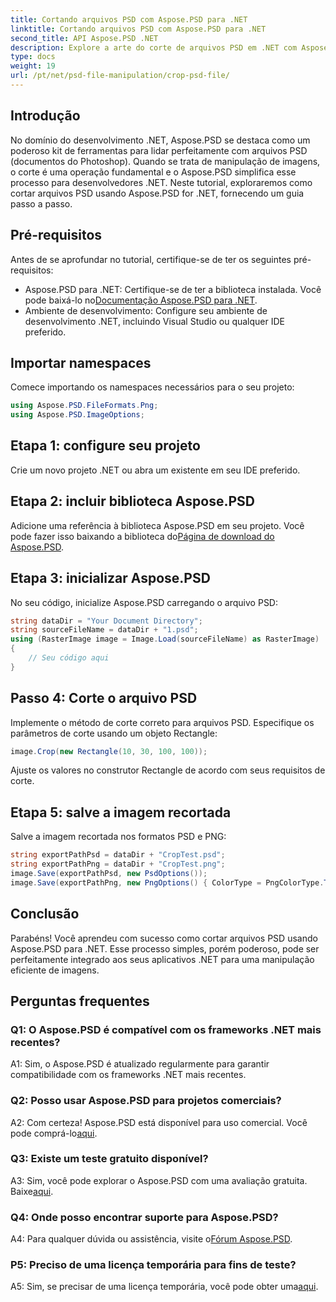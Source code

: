 ```yaml
---
title: Cortando arquivos PSD com Aspose.PSD para .NET
linktitle: Cortando arquivos PSD com Aspose.PSD para .NET
second_title: API Aspose.PSD .NET
description: Explore a arte do corte de arquivos PSD em .NET com Aspose.PSD, um kit de ferramentas versátil. Eleve seu jogo de manipulação de imagens sem esforço.
type: docs
weight: 19
url: /pt/net/psd-file-manipulation/crop-psd-file/
---
```

## Introdução
No domínio do desenvolvimento .NET, Aspose.PSD se destaca como um poderoso kit de ferramentas para lidar perfeitamente com arquivos PSD (documentos do Photoshop). Quando se trata de manipulação de imagens, o corte é uma operação fundamental e o Aspose.PSD simplifica esse processo para desenvolvedores .NET. Neste tutorial, exploraremos como cortar arquivos PSD usando Aspose.PSD for .NET, fornecendo um guia passo a passo.
## Pré-requisitos
Antes de se aprofundar no tutorial, certifique-se de ter os seguintes pré-requisitos:
-  Aspose.PSD para .NET: Certifique-se de ter a biblioteca instalada. Você pode baixá-lo no[Documentação Aspose.PSD para .NET](https://reference.aspose.com/psd/net/).
- Ambiente de desenvolvimento: Configure seu ambiente de desenvolvimento .NET, incluindo Visual Studio ou qualquer IDE preferido.
## Importar namespaces
Comece importando os namespaces necessários para o seu projeto:
```csharp
using Aspose.PSD.FileFormats.Png;
using Aspose.PSD.ImageOptions;
```
## Etapa 1: configure seu projeto
Crie um novo projeto .NET ou abra um existente em seu IDE preferido.
## Etapa 2: incluir biblioteca Aspose.PSD
 Adicione uma referência à biblioteca Aspose.PSD em seu projeto. Você pode fazer isso baixando a biblioteca do[Página de download do Aspose.PSD](https://releases.aspose.com/psd/net/).
## Etapa 3: inicializar Aspose.PSD
No seu código, inicialize Aspose.PSD carregando o arquivo PSD:
```csharp
string dataDir = "Your Document Directory";
string sourceFileName = dataDir + "1.psd";
using (RasterImage image = Image.Load(sourceFileName) as RasterImage)
{
    // Seu código aqui
}
```
## Passo 4: Corte o arquivo PSD
Implemente o método de corte correto para arquivos PSD. Especifique os parâmetros de corte usando um objeto Rectangle:
```csharp
image.Crop(new Rectangle(10, 30, 100, 100));
```
Ajuste os valores no construtor Rectangle de acordo com seus requisitos de corte.
## Etapa 5: salve a imagem recortada
Salve a imagem recortada nos formatos PSD e PNG:
```csharp
string exportPathPsd = dataDir + "CropTest.psd";
string exportPathPng = dataDir + "CropTest.png";
image.Save(exportPathPsd, new PsdOptions());
image.Save(exportPathPng, new PngOptions() { ColorType = PngColorType.TruecolorWithAlpha });
```
## Conclusão

Parabéns! Você aprendeu com sucesso como cortar arquivos PSD usando Aspose.PSD para .NET. Esse processo simples, porém poderoso, pode ser perfeitamente integrado aos seus aplicativos .NET para uma manipulação eficiente de imagens.

## Perguntas frequentes

### Q1: O Aspose.PSD é compatível com os frameworks .NET mais recentes?

A1: Sim, o Aspose.PSD é atualizado regularmente para garantir compatibilidade com os frameworks .NET mais recentes.

### Q2: Posso usar Aspose.PSD para projetos comerciais?

 A2: Com certeza! Aspose.PSD está disponível para uso comercial. Você pode comprá-lo[aqui](https://purchase.aspose.com/buy).

### Q3: Existe um teste gratuito disponível?

 A3: Sim, você pode explorar o Aspose.PSD com uma avaliação gratuita. Baixe[aqui](https://releases.aspose.com/).

### Q4: Onde posso encontrar suporte para Aspose.PSD?

 A4: Para qualquer dúvida ou assistência, visite o[Fórum Aspose.PSD](https://forum.aspose.com/c/psd/34).

### P5: Preciso de uma licença temporária para fins de teste?

 A5: Sim, se precisar de uma licença temporária, você pode obter uma[aqui](https://purchase.aspose.com/temporary-license/).